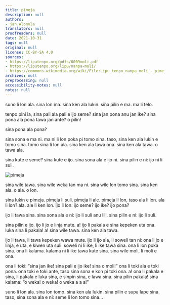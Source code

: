 ```yaml
---
title: pimeja
description: null
authors:
- jan Alonola
translators: null
proofreaders: null
date: 2021-10-31
tags: null
original: null
license: CC-BY-SA 4.0
sources:
- https://liputenpo.org/pdfs/0009moli.pdf
- https://liputenpo.org/lipu/nanpa-moli/
- https://commons.wikimedia.org/wiki/File:Lipu_tenpo_nanpa_moli_-_pimeja.png
archives: null
preprocessing: null
accessibility-notes: null
notes: null
---
```


suno li lon ala. sina lon ma. sina ken ala lukin. sina pilin e ma. ma li telo.

tenpo pini la, sina pali ala pali e ijo seme? sina jan pona anu jan ike? sina pona ala pona tawa jan ante? o pilin!

sina pona ala pona?

sina sona e ma ni. ma ni li lon poka pi tomo sina. taso, sina ken ala lukin e tomo sina. tomo sina li lon ala. sina ken ala tawa ona. sina ken ala tawa. o tawa ala.

sina kute e seme? sina kute e ijo. sina sona ala e ijo ni. sina pilin e ni: ijo ni li suli.

![pimeja](https://upload.wikimedia.org/wikipedia/commons/7/7b/Lipu_tenpo_nanpa_moli_-_pimeja.png)

sina wile tawa. sina wile weka tan ma ni. sina wile lon tomo sina. sina ken ala. o ala. o lon.

sina lukin e pimeja. pimeja li suli. pimeja li ale. pimeja li lon, taso ala li lon. ala li lon? ala. ale li ken lon. ijo li lon. ijo seme? ijo ike? ijo pona?

ijo li tawa sina. sina sona ala e ni: ijo li suli anu lili. sina pilin e ni: ijo li suli.

sina pilin e ijo. ijo li jo e linja mute. a! ijo li pakala e sina kepeken uta ona. luka sina li pakala! a! sina wile tawa. sina ken ala tawa.

ijo li tawa, li tawa kepeken wawa mute. ijo li ijo ala, li soweli tan ni: ona li jo e linja, e uta, e kiwen uta suli. soweli ni li ike, li ike tawa sina. ona li lon poka sina. ona li kalama. kalama ni li ike tawa kute sina. sina wile moli, li moli e ona.

ona li toki: “sina jan ike! sina pali e ijo ike! sina o moli!” ona li toki ala e toki pona. ona toki e toki ante, taso sina sona e kon pi toki ona. a! ona li pakala e sina, li pakala e luka sina, e sinpin sina, e lawa sina. sina pilin pakala! sina kalama: “o weka! o weka! o weka a a a!”

suno li lon ala. sina lon tomo. sina ken ala lukin. sina pilin e supa lape sina. taso, sina sona ala e ni: seme li lon tomo sina...